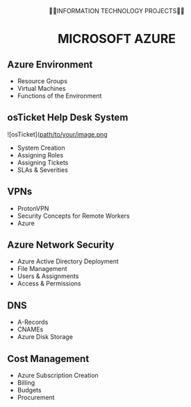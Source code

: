 <div  align="center">👨‍💻INFORMATION TECHNOLOGY PROJECTS👨‍💻</div>
<p style="text-align:center"></p>


<div align="center">
  <h1>MICROSOFT AZURE</h1>
</div>

## Azure Environment

- Resource Groups
- Virtual Machines
- Functions of the Environment


## osTicket Help Desk System  
![osTicket]([path/to/your/image.png](https://imgur.com/a/aMsW14Q)

- System Creation
- Assigning Roles
- Assigning Tickets
- SLAs & Severities
  

## VPNs

- ProtonVPN
- Security Concepts for Remote Workers
- Azure


## Azure Network Security

- Azure Active Directory Deployment
- File Management
- Users & Assignments
- Access & Permissions


## DNS

- A-Records
- CNAMEs
- Azure Disk Storage


## Cost Management

- Azure Subscription Creation
- Billing
- Budgets
- Procurement


<!---
klcollier/klcollier is a ✨ special ✨ repository because its `README.md` (this file) appears on your GitHub profile.
You can click the Preview link to take a look at your changes.
--->
